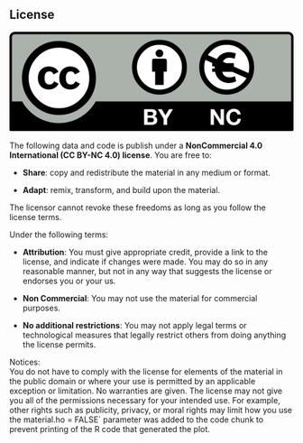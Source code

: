 ## License

![](License.png)

The following data and code is publish under a **NonCommercial 4.0
International (CC BY-NC 4.0) license**. You are free to:

- **Share**: copy and redistribute the material in any medium or format.

- **Adapt**: remix, transform, and build upon the material.

The licensor cannot revoke these freedoms as long as you follow the
license terms.

Under the following terms:

- **Attribution**: You must give appropriate credit, provide a link to
  the license, and indicate if changes were made. You may do so in any
  reasonable manner, but not in any way that suggests the license or
  endorses you or your us.

- **Non Commercial**: You may not use the material for commercial
  purposes.

- **No additional restrictions**: You may not apply legal terms or
  technological measures that legally restrict others from doing
  anything the license permits.

Notices:  
You do not have to comply with the license for elements of the material
in the public domain or where your use is permitted by an applicable
exception or limitation. No warranties are given. The license may not
give you all of the permissions necessary for your intended use. For
example, other rights such as publicity, privacy, or moral rights may
limit how you use the material.ho = FALSE\` parameter was added to the
code chunk to prevent printing of the R code that generated the plot.
